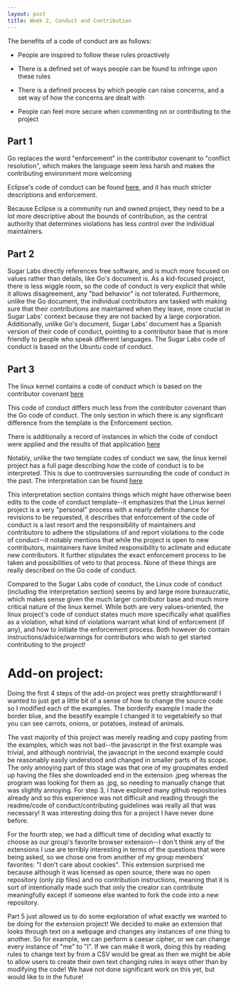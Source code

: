 ```yaml
---
layout: post
title: Week 2, Conduct and Contribution
---
```


The benefits of a code of conduct are as follows:

- People are inspired to follow these rules proactively

- There is a defined set of ways people can be found to infringe upon these rules

- There is a defined process by which people can raise concerns, and a set way of how the concerns are dealt with

- People can feel more secure when commenting on or contributing to the project

<!--more-->

## Part 1

Go replaces the word "enforcement" in the contributor covenant to "conflict resolution", which makes the language seem less harsh and makes the contributing environment more welcoming

Eclipse's code of conduct can be found [here](https://www.eclipse.org/org/documents/Community\_Code\_of\fConduct.php), and it has much stricter descriptions and enforcement.

Because Eclipse is a community run and owned project, they need to be a lot more descriptive about the bounds of contribution, as the central authority that determines violations has less control over the individual maintainers.

## Part 2

Sugar Labs directly references free software, and is much more focused on values rather than details, like Go's document is. As a kid-focused project, there is less wiggle room, so the code of conduct is very explicit that while it allows disagreement, any "bad behavior" is not tolerated. Furthermore, unlike the Go document, the individual contributors are tasked with making sure that their contributions are maintained when they leave, more crucial in Sugar Labs' context because they are not backed by a large corporation. Additionally, unlike Go's document, Sugar Labs' document has a Spanish version of their code of conduct, pointing to a contributor base that is more friendly to people who speak different languages. The Sugar Labs code of conduct is based on the Ubuntu code of conduct.

## Part 3

The linux kernel contains a code of conduct which is based on the contributor covenant [here](https://www.kernel.org/doc/html/latest/process/code-of-conduct.html)

This code of conduct differs much less from the contributor covenant than the Go code of conduct. The only section in which there is any significant difference from the template is the Enforcement section.

There is additionally a record of instances in which the code of conduct were applied and the results of that application [here](https://kernel.org/code-of-conduct.html)

Notably, unlike the two template codes of conduct we saw, the linux kernel project has a full page describing how the code of conduct is to be interpreted. This is due to controversies surrounding the code of conduct in the past. The interpretation can be found [here](https://www.kernel.org/doc/html/latest/process/code-of-conduct-interpretation.html#code-of-conduct-interpretation)

This interpretation section contains things which might have otherwise been edits to the code of conduct template--it emphasizes that the Linux kernel project is a very "personal" process with a nearly definite chance for revisions to be requested, it describes that enforcement of the code of conduct is a last resort and the responsibility of maintainers and contributors to adhere the stipulations of and report violations to the code of conduct--it notably mentions that while the project is open to new contributors, maintainers have limited responsibility to aclimate and educate new contributors. It further stipulates the exact enforcement process to be taken and possibilities of veto to that process. None of these things are really described on the Go code of conduct.

Compared to the Sugar Labs code of conduct, the Linux code of conduct (including the interpretation section) seems by and large more bureaucratic, which makes sense given the much larger contributor base and much more critical nature of the linux kernel. While both are very values-oriented, the linux project's code of conduct states much more specifically what qualifies as a violation, what kind of violations warrant what kind of enforcement (if any), and how to initiate the enforcement process. Both however do contain instructions/advice/warnings for contributors who wish to get started contributing to the project!

# Add-on project:

Doing the first 4 steps of the add-on project was pretty straightforward! I wanted to just get a little bit of a sense of how to change the source code so I modified each of the examples. The borderify example I made the border blue, and the beastify example I changed it to vegetableify so that you can see carrots, onions, or potatoes, instead of animals.

The vast majority of this project was merely reading and copy pasting from the examples, which was not bad--the javascript in the first example was trivial, and although nontrivial, the javascript in the second example could be reasonably easily understood and changed in smaller parts of its scope. The only annoying part of this stage was that one of my groupmates ended up having the files she downloaded end in the extension .jpeg whereas the program was looking for them as .jpg, so needing to manually change that was slightly annoying. For step 3, I have explored many github repositories already and so this experience was not difficult and reading through the readme/code of conduct/contributing guidelines was really all that was necessary! It was interesting doing this for a project I have never done before.

For the fourth step, we had a difficult time of deciding what exactly to choose as our group's favorite browser extension--I don't think any of the extensions I use are terribly interesting in terms of the questions that were being asked, so we chose one from another of my group members' favorites: "I don't care about cookies". This extension surprised me because although it was licensed as open source, there was no open repository (only zip files) and no contribution instructions, meaning that it is sort of intentionally made such that only the creator can contribute meaningfully except if someone else wanted to fork the code into a new repository.

Part 5 just allowed us to do some exploration of what exactly we wanted to be doing for the extension project! We decided to make an extension that looks through text on a webpage and changes any instances of one thing to another. So for example, we can perform a caesar cipher, or we can change every instance of "me" to "I".
If we can make it work, doing this by reading rules to change text by from a CSV would be great as then we might be able to allow users to create their own text changing rules in ways other than by modifying the code! We have not done significant work on this yet, but would like to in the future!
